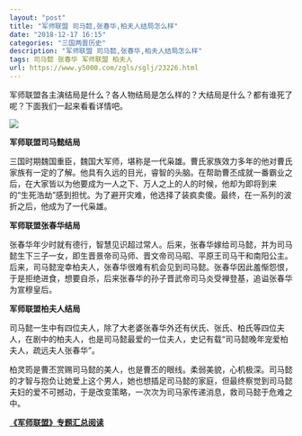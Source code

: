 ```yaml
---
layout: "post"
title: "军师联盟 司马懿,张春华,柏夫人结局怎么样"
date: "2018-12-17 16:15"
categories: "三国两晋历史"
description: "军师联盟 司马懿,张春华,柏夫人结局怎么样"
tags: 司马懿 张春华 军师联盟 柏夫人
url: https://www.y5000.com/zgls/sglj/23226.html
---
```






军师联盟各主演结局是什么？各人物结局是怎么样的？大结局是什么？都有谁死了呢？下面我们一起来看看详情吧。

![](https://img.y5000.com/uploads/allimg/170705/8-1FF510201Nc.jpg)

**军师联盟司马懿结局**

三国时期魏国重臣，魏国大军师，堪称是一代枭雄。曹氏家族效力多年的他对曹氏家族有一定的了解。他具有久远的目光，睿智的头脑。在帮助曹丕成就一番霸业之后，在大家皆以为他要成为一人之下、万人之上的人的时候，他却为即将到来的“生死浩劫”感到担忧。为了避开灾难，他选择了装疯卖傻。最终，在一系列的波折之后，他成为了一代枭雄。

**军师联盟张春华结局**

张春华年少时就有德行，智慧见识超过常人。后来，张春华嫁给司马懿，并为司马懿生下三子一女，即生晋景帝司马师、晋文帝司马昭、平原王司马干和南阳公主。后来，司马懿宠幸柏夫人，张春华很难有机会见到司马懿。张春华因此羞惭怨恨，于是拒绝进食，想要自杀，后来张春华的孙子晋武帝司马炎受禅登基，追谥张春华为宣穆皇后。

**军师联盟柏夫人结局**

司马懿一生中有四位夫人，除了大老婆张春华外还有伏氏、张氏、柏氏等四位夫人，在剧中的柏夫人，也是司马懿最爱的一位夫人，史记有载“司马懿晚年宠爱柏夫人，疏远夫人张春华”。

柏灵筠是曹丕赏赐司马懿的美人，也是曹丕的眼线。柔弱美貌，心机极深。司马懿的才智与抱负让她爱上这个男人，她也想插足司马懿的家庭，但最终察觉到司马懿夫妇的爱不可撼动，于是改变策略，一次次为司马家传递消息，救司马懿于危难之中。

**[《军师联盟》专题汇总阅读](https://www.y5000.com/zgls/sglj/23240.html)**
